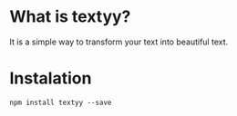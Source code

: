 # What is textyy?

It is a  simple way to transform your text into beautiful text.

# Instalation

`npm install textyy --save`
